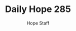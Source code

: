 ---
image: /assets/img/daily-hope-default-artwork.png
title: Daily Hope 285
number: 285
categories:
  - Daily Hope
author: Hope Staff
notes: Daily Hope 285
embed: >-
  <iframe style="border-radius:12px" src="https://open.spotify.com/embed/episode/251bU7h5OL2Ru2w5Fwxnps?utm_source=generator" width="100%" height="352" frameBorder="0" allowfullscreen="" allow="autoplay; clipboard-write; encrypted-media; fullscreen; picture-in-picture" loading="lazy"></iframe>
---